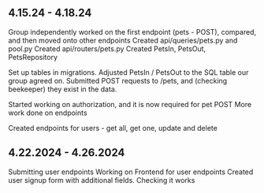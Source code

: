 ## 4.15.24 - 4.18.24
Group independently worked on the first endpoint (pets - POST), compared, and then moved onto other endpoints
Created api/queries/pets.py and pool.py
Created api/routers/pets.py
Created PetsIn, PetsOut, PetsRepository

Set up tables in migrations. Adjusted PetsIn / PetsOut to the SQL table our group agreed on.
Submitted POST requests to /pets, and (checking beekeeper) they exist in the data.

Started working on authorization, and it is now required for pet POST
More work done on endpoints

Created endpoints for users - get all, get one, update and delete

## 4.22.2024 - 4.26.2024
Submitting user endpoints
Working on Frontend for user endpoints
Created user signup form with additional fields. Checking it works
